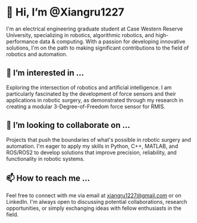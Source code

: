 # 👋 Hi, I’m @Xiangru1227
I'm an electrical engineering graduate student at Case Western Reserve University, specializing in robotics, algorithmic robotics, and high-performance data & computing. 
With a passion for developing innovative solutions, I'm on the path to making significant contributions to the field of robotics and automation.

## 👀 I’m interested in ...
Exploring the intersection of robotics and artificial intelligence. 
I am particularly fascinated by the development of force sensors and their applications in robotic surgery, 
as demonstrated through my research in creating a modular 3-Degree-of-Freedom force sensor for RMIS.

## 💞️ I’m looking to collaborate on ...
Projects that push the boundaries of what's possible in robotic surgery and automation. 
I'm eager to apply my skills in Python, C++, MATLAB, and ROS/ROS2 to develop solutions that improve precision, reliability, and functionality in robotic systems.

## 📫 How to reach me ...
Feel free to connect with me via email at xiangru1227@gmail.com or on LinkedIn. 
I'm always open to discussing potential collaborations, research opportunities, or simply exchanging ideas with fellow enthusiasts in the field.

<!---
Xiangru1227/Xiangru1227 is a ✨ special ✨ repository because its `README.md` (this file) appears on your GitHub profile.
You can click the Preview link to take a look at your changes.
--->
